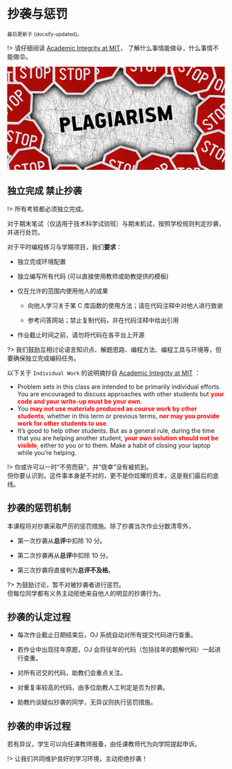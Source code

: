 # 抄袭与惩罚

<small>最后更新于 {docsify-updated}。</small>

!> 请仔细阅读 [Academic Integrity at MIT](http://integrity.mit.edu/)，
了解什么事情能做:smiley:，什么事情不能做:rage:。

![no plagiarism](.assets/images/no-plagiarism.jpg ':size=500')

## 独立完成 禁止抄袭

!> 所有考核都必须独立完成。

对于期末笔试（仅适用于技术科学试验班）与期末机试，按照学校规则判定抄袭，并进行处罚。

对于平时编程练习与学期项目，我们**要求**：

- 独立完成环境配置

- 独立编写所有代码 (可以直接使用教师或助教提供的模板)

- 仅在允许的范围内使用他人的成果

  - 向他人学习关于某 C 库函数的使用方法；请在代码注释中对他人进行致谢

  - 参考问答网站；禁止复制代码，并在代码注释中给出引用

- 作业截止时间之前，请勿将代码在各平台上开源

?> 我们鼓励互相讨论语言知识点、解题思路、编程方法、编程工具与环境等，但要确保独立完成编码任务。

以下关于 `Individual Work` 的说明摘抄自 [Academic Integrity at MIT](http://integrity.mit.edu/handbook/writing-code) ：
- Problem sets in this class are intended to be primarily individual efforts. You are encouraged to discuss approaches with other students but **<font color="red">your code and your write-up must be your own</font>**.
- You **<font color="red">may not use materials produced as course work by other students</font>**,
whether in this term or previous terms, **<font color="red">nor may you provide work for other students to use</font>**.
- It’s good to help other students. But as a general rule, during the time that you are helping another student, **<font color="red">your own solution should not be visible</font>**,
either to you or to them. Make a habit of closing your laptop while you’re helping.

!> 你或许可以一时“不劳而获”，并“侥幸”没有被抓到。</br>
但你要认识到，这件事本身是不对的，更不是你炫耀的资本，这是我们最后的底线。

<!-- 具体的案例: 安装系统与编程环境

遇到问题 (如安装错误) 找同学询问/解决 <font color="green">OK</font>

- 但你可能就失去了这门课原本的训练

  - 尽可能先自己解决

- 帮其他同学解决问题的人

  - 一起还原解决问题的过程

请别人安装好，或使用他人的虚拟机镜像 <font color="red">INAPPROPRIATE</font> -->

## 抄袭的惩罚机制

本课程将对抄袭采取严厉的惩罚措施。除了抄袭当次作业分数清零外，

- 第一次抄袭从**总评**中扣除 $10$ 分。

- 第二次抄袭再从**总评**中扣除 $10$ 分。

- 第三次抄袭将直接判为**总评不及格**。

?> 为鼓励讨论，暂不对被抄袭者进行惩罚。</br>
但每位同学都有义务主动拒绝来自他人的明显的抄袭行为。

## 抄袭的认定过程

- 每次作业截止日期结束后，OJ 系统自动对所有提交代码进行查重。

- 若作业中出现往年原题，OJ 会将往年的代码（包括往年的题解代码）一起进行查重。

- 对所有迟交的代码，助教们会重点关注。

- 对重复率较高的代码，由多位助教人工判定是否为抄袭。

- 助教约谈疑似抄袭的同学，无异议则执行惩罚措施。

## 抄袭的申诉过程

若有异议，学生可以向任课教师报备，由任课教师代为向学院提起申诉。

!> 让我们共同维护良好的学习环境，主动拒绝抄袭！
